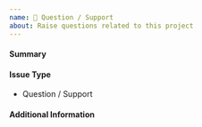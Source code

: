 ```yaml
---
name: 🙋 Question / Support
about: Raise questions related to this project
---
```

<!--- Verify first that your question was not already discussed on GitHub -->
<!--- Complete *all* sections as described -->

#### Summary
<!--- Describe in detail your question. -->


#### Issue Type
- Question / Support

#### Additional Information
<!--- Include any relevant information that could help to answer your question, e.g. OS version, logs, etc. -->

